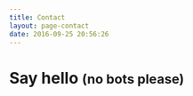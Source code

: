 ```yaml
---
title: Contact
layout: page-contact
date: 2016-09-25 20:56:26
---
```


<h1>Say hello <small>(no bots please)</small></h1>

